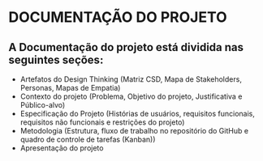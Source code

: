 # DOCUMENTAÇÃO DO PROJETO
## A Documentação do projeto está dividida nas seguintes seções:

- Artefatos do Design Thinking (Matriz CSD, Mapa de Stakeholders, Personas, Mapas de Empatia)
- Contexto do projeto (Problema, Objetivo do projeto, Justificativa e Público-alvo)
- Especificação do Projeto (Histórias de usuários, requisitos funcionais, requisitos não funcionais e restrições do projeto)
- Metodologia (Estrutura, fluxo de trabalho no repositório do GitHub e quadro de controle de tarefas (Kanban))
- Apresentação do projeto
